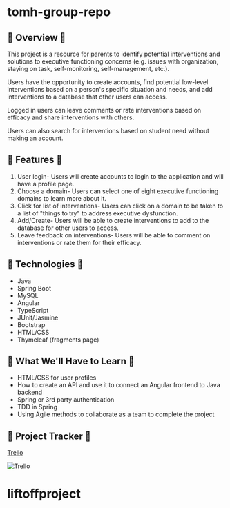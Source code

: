 # tomh-group-repo

## 🔹 Overview 🔹

 This project is a resource for parents to identify potential interventions and solutions to executive functioning concerns (e.g. issues with organization, staying on task, self-monitoring, self-management, etc.). 
 
 Users have the opportunity to create accounts, find potential low-level interventions based on a person's specific situation and needs, and add interventions to a database that other users can access. 
 
 Logged in users can leave comments or rate interventions based on efficacy and share interventions with others. 
 
 Users can also search for interventions based on student need without making an account.
 
 ## 🔹 Features 🔹
 
1. User login- Users will create accounts to login to the application and will have a profile page.
2. Choose a domain- Users can select one of eight executive functioning domains to learn more about it.
3. Click for list of interventions- Users can click on a domain to be taken to a list of "things to try" to address executive dysfunction.
4. Add/Create- Users will be able to create interventions to add to the database for other users to access.
5. Leave feedback on interventions- Users will be able to comment on interventions or rate them for their efficacy.

## 🔹 Technologies 🔹

- Java
- Spring Boot
- MySQL
- Angular
- TypeScript
- JUnit/Jasmine
- Bootstrap
- HTML/CSS
- Thymeleaf (fragments page)

## 🔹 What We'll Have to Learn 🔹

- HTML/CSS for user profiles
- How to create an API and use it to connect an Angular frontend to Java backend
- Spring or 3rd party authentication
- TDD in Spring
- Using Agile methods to collaborate as a team to complete the project

## 🔹 Project Tracker 🔹

[Trello](https://trello.com/b/DDDDSDj5/kanban-template)

![Trello](https://user-images.githubusercontent.com/93892096/165012192-31bec16c-2b59-4860-9426-1c4a1ed4e2cf.png)
# liftoffproject
